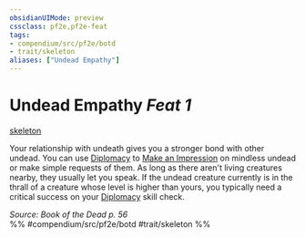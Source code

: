 ```yaml
---
obsidianUIMode: preview
cssclass: pf2e,pf2e-feat
tags:
- compendium/src/pf2e/botd
- trait/skeleton
aliases: ["Undead Empathy"]
---
```

# Undead Empathy  *Feat 1*  
[skeleton](skeleton-b1.md "Skeleton Ancestry & Heritage Trait")  


Your relationship with undeath gives you a stronger bond with other undead. You can use [Diplomacy](skills.md#Diplomacy) to [Make an Impression](make-an-impression.md) on mindless undead or make simple requests of them. As long as there aren't living creatures nearby, they usually let you speak. If the undead creature currently is in the thrall of a creature whose level is higher than yours, you typically need a critical success on your [Diplomacy](skills.md#Diplomacy) skill check.

*Source: Book of the Dead p. 56*  
%% #compendium/src/pf2e/botd #trait/skeleton %%